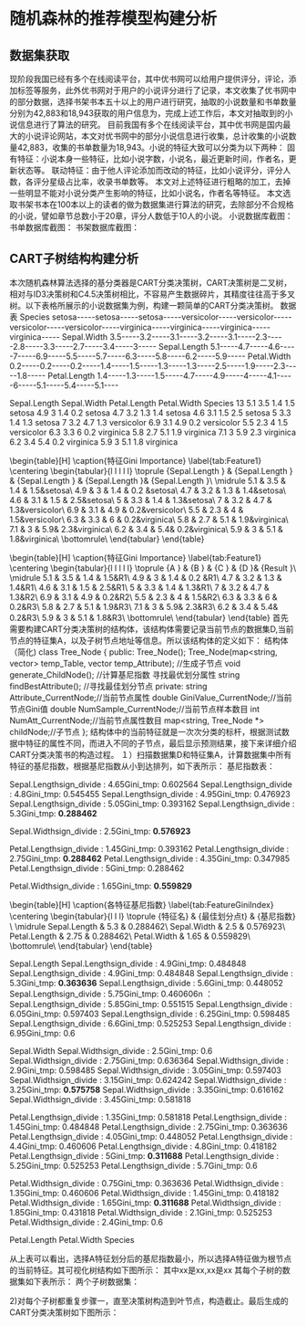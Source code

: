 # 随机森林的推荐模型构建分析
## 数据集获取
现阶段我国已经有多个在线阅读平台，其中优书网可以给用户提供评分，评论，添加标签等服务，此外优书网对于用户的小说评分进行了记录，本文收集了优书网中的部分数据，选择书架书本五十以上的用户进行研究，抽取的小说数量和书单数量分别为42,883和18,943获取的用户信息为，完成上述工作后，本文对抽取到的小说信息进行了算法的研究。
目前我国有多个在线阅读平台，其中优书网是国内最大的小说评论网站，本文对优书网中的部分小说信息进行收集，总计收集的小说数量42,883，收集的书单数量为18,943。小说的特征大致可以分类为以下两种：
固有特征：小说本身一些特征，比如小说字数，小说名，最近更新时间，作者名，更新状态等。
联动特征：由于他人评论添加而改动的特征，比如小说评分，评分人数，各评分星级占比率，收录书单数等。
本文对上述特征进行粗略的加工，去掉一些明显不能对小说分类产生影响的特征，比如小说名，作者名等特征。
本文选取书架书本在100本以上的读者的做为数据集进行算法的研究，去除部分不合规格的小说，譬如章节总数小于20章，评分人数低于10人的小说。
小说数据库截图：
书单数据库截图：
书架数据库截图：
## CART子树结构构建分析
本次随机森林算法选择的基分类器是CART分类决策树，CART决策树是二叉树，相对与ID3决策树和C4.5决策树相比，不容易产生数据碎片，其精度往往高于多叉树。以下表格所展示的小说数据集为例，构建一颗简单的CART分类决策树。
数据表
Species
setosa-----setosa-----setosa-----versicolor-----versicolor-----versicolor-----versicolor-----virginica-----virginica-----virginica-----virginica-----
Sepal.Width
3.5-----3.2-----3.1-----3.2-----3.1-----2.3-----2.8-----3.3-----2.7-----3.4-----3-----
Sepal.Length
5.1-----4.7-----4.6-----7-----6.9-----5.5-----5.7-----6.3-----5.8-----6.2-----5.9-----
Petal.Width
0.2-----0.2-----0.2-----1.4-----1.5-----1.3-----1.3-----2.5-----1.9-----2.3-----1.8-----
Petal.Length
1.4-----1.3-----1.5-----4.7-----4.9-----4-----4.1-----6-----5.1-----5.4-----5.1----


Sepal.Length Sepal.Width Petal.Length Petal.Width Species
13
5.1 3.5 1.4 1.5 setosa
4.9 3 1.4 0.2 setosa
4.7 3.2 1.3 1.4 setosa
4.6 3.1 1.5 2.5 setosa
5 3.3 1.4 1.3 setosa
7 3.2 4.7 1.3 versicolor
6.9 3.1 4.9 0.2 versicolor
5.5 2.3 4 1.5 versicolor
6.3 3.3 6 0.2 virginica
5.8 2.7 5.1 1.9 virginica
7.1 3 5.9 2.3 virginica
6.2 3.4 5.4 0.2 virginica
5.9 3 5.1 1.8 virginica

\begin{table}[H]
	\caption{特征Gini Importance}
	\label{tab:Feature1}
	\centering
	\begin{tabular}{l l l l l}
		\toprule
		{Sepal.Length } & {Sepal.Length } & {Sepal.Length } & {Sepal.Length }& {Sepal.Length }\\
		\midrule
		5.1 & 3.5 & 1.4 & 1.5&setosa\\
		4.9 &  3 &  1.4  & 0.2 &setosa\\
		4.7  & 3.2 & 1.3 & 1.4&setosa\\
		4.6  & 3.1 & 1.5 & 2.5&setosa\\
		5  & 3.3 & 1.4 & 1.3&setosa\\
		7  & 3.2 & 4.7 & 1.3&versicolor\\
		6.9  & 3.1 & 4.9 & 0.2&versicolor\\
		5.5 & 2.3 & 4 & 1.5&versicolor\\
		6.3 & 3.3 & 6 & 0.2&virginica\\
		5.8  & 2.7 & 5.1 & 1.9&virginica\\
		7.1  & 3 & 5.9& 2.3&virginica\\
		6.2  & 3.4 & 5.4& 0.2&virginica\\
		5.9  & 3 & 5.1 & 1.8&virginica\\
		\bottomrule\\
	\end{tabular}
\end{table}

\begin{table}[H]
	\caption{特征Gini Importance}
	\label{tab:Feature1}
	\centering
	\begin{tabular}{l l l l l}
		\toprule
		{A } & {B } & {C } & {D }& {Result }\\
		\midrule
		5.1 & 3.5 & 1.4 & 1.5&R1\\
		4.9 &  3 &  1.4  & 0.2 &R1\\
		4.7  & 3.2 & 1.3 & 1.4&R1\\
		4.6  & 3.1 & 1.5 & 2.5&R1\\
		5  & 3.3 & 1.4 & 1.3&R1\\
		7  & 3.2 & 4.7 & 1.3&R2\\
		6.9  & 3.1 & 4.9 & 0.2&R2\\
		5.5 & 2.3 & 4 & 1.5&R2\\
		6.3 & 3.3 & 6 & 0.2&R3\\
		5.8  & 2.7 & 5.1 & 1.9&R3\\
		7.1  & 3 & 5.9& 2.3&R3\\
		6.2  & 3.4 & 5.4& 0.2&R3\\
		5.9  & 3 & 5.1 & 1.8&R3\\
		\bottomrule\\
	\end{tabular}
\end{table}
首先需要构建CART分类决策树的结构体，该结构体需要记录当前节点的数据集D,当前节点的特征集A，以及子树节点地址等信息。所以该结构体的定义如下：
结构体（简化)
class Tree_Node
{
public:
    Tree_Node();
	Tree_Node(map<string, vector<string>> temp_Table, vector<string> temp_Attribute);
	//生成子节点
	void generate_ChildNode();
	//计算基尼指数 寻找最优划分属性
	string findBestAttribute(); //寻找最佳划分节点
private:
    string Attribute_CurrentNode;//当前节点属性
    double GiniValue_CurrentNode;//当前节点Gini值
    double NumSample_CurrentNode;//当前节点样本数目
    int NumAtt_CurrentNode;//当前节点属性数目
    map<string, Tree_Node *> childNode;//子节点
};
结构体中的当前特征就是一次次分类的标杆，根据测试数据中特征的属性不同，而进入不同的子节点，最后显示预测结果，接下来详细介绍CART分类决策书的构造过程。
１）扫描数据集D和特征集A，计算数据集中所有特征的基尼指数，根据基尼指数从小到达排列，如下表所示：
基尼指数表：

Sepal.Lengthsign_divide : 4.65Gini_tmp:  0.602564
Sepal.Lengthsign_divide : 4.8Gini_tmp:  0.545455
Sepal.Lengthsign_divide : 4.95Gini_tmp:  0.476923
Sepal.Lengthsign_divide : 5.05Gini_tmp:  0.393162
Sepal.Lengthsign_divide : 5.3Gini_tmp:  **0.288462**


Sepal.Widthsign_divide : 2.5Gini_tmp:  **0.576923**


Petal.Lengthsign_divide : 1.45Gini_tmp:  0.393162
Petal.Lengthsign_divide : 2.75Gini_tmp: **0.288462**
Petal.Lengthsign_divide : 4.35Gini_tmp:  0.347985
Petal.Lengthsign_divide : 5Gini_tmp:  0.288462



Petal.Widthsign_divide : 1.65Gini_tmp:  **0.559829**



\begin{table}[H]
	\caption{各特征基尼指数}
	\label{tab:FeatureGiniIndex}
	\centering
	\begin{tabular}{l l l}
		\toprule
		{特征名} & {最佳划分点t} & {基尼指数} \\
		\midrule
		Sepal.Length & 5.3 & 0.288462\\
		Sepal.Width & 2.5 & 0.576923\\
		Petal.Length & 2.75 & 0.288462\\
		Petal.Width & 1.65 & 0.559829\\
		\bottomrule\\
	\end{tabular}
\end{table}











Sepal.Length 
Sepal.Lengthsign_divide : 4.9Gini_tmp:  0.484848
Sepal.Lengthsign_divide : 4.9Gini_tmp:  0.484848
Sepal.Lengthsign_divide : 5.3Gini_tmp:  **0.363636**
Sepal.Lengthsign_divide : 5.6Gini_tmp:  0.448052
Sepal.Lengthsign_divide : 5.75Gini_tmp:  0.460606n
：Sepal.Lengthsign_divide : 5.85Gini_tmp:  0.551515
Sepal.Lengthsign_divide : 6.05Gini_tmp:  0.597403
Sepal.Lengthsign_divide : 6.25Gini_tmp:  0.598485
Sepal.Lengthsign_divide : 6.6Gini_tmp:  0.525253
Sepal.Lengthsign_divide : 6.95Gini_tmp:  0.6




Sepal.Width 
Sepal.Widthsign_divide : 2.5Gini_tmp:  0.6
Sepal.Widthsign_divide : 2.75Gini_tmp:  0.636364
Sepal.Widthsign_divide : 2.9Gini_tmp:  0.598485
Sepal.Widthsign_divide : 3.05Gini_tmp:  0.597403
Sepal.Widthsign_divide : 3.15Gini_tmp:  0.624242
Sepal.Widthsign_divide : 3.25Gini_tmp:  **0.575758**
Sepal.Widthsign_divide : 3.35Gini_tmp:  0.616162
Sepal.Widthsign_divide : 3.45Gini_tmp:  0.581818


Petal.Lengthsign_divide : 1.35Gini_tmp:  0.581818
Petal.Lengthsign_divide : 1.45Gini_tmp:  0.484848
Petal.Lengthsign_divide : 2.75Gini_tmp:  0.363636
Petal.Lengthsign_divide : 4.05Gini_tmp:  0.448052
Petal.Lengthsign_divide : 4.4Gini_tmp:  0.460606
Petal.Lengthsign_divide : 4.8Gini_tmp:  0.418182
Petal.Lengthsign_divide : 5Gini_tmp:  **0.311688**
Petal.Lengthsign_divide : 5.25Gini_tmp:  0.525253
Petal.Lengthsign_divide : 5.7Gini_tmp:  0.6



Petal.Widthsign_divide : 0.75Gini_tmp:  0.363636
Petal.Widthsign_divide : 1.35Gini_tmp:  0.460606
Petal.Widthsign_divide : 1.45Gini_tmp:  0.418182
Petal.Widthsign_divide : 1.65Gini_tmp:  **0.311688**
Petal.Widthsign_divide : 1.85Gini_tmp:  0.431818
Petal.Widthsign_divide : 2.1Gini_tmp:  0.525253
Petal.Widthsign_divide : 2.4Gini_tmp:  0.6









Petal.Length Petal.Width Species

从上表可以看出，选择A特征划分后的基尼指数最小，所以选择A特征做为根节点的当前特征。其可视化树结构如下图所示：
其中xx是xx,xx是xx
其每个子树的数据集如下表所示：
两个子树数据集：

2)对每个子树都重复步骤一，直至决策树构造到叶节点，构造截止。最后生成的CART分类决策树如下图所示：
